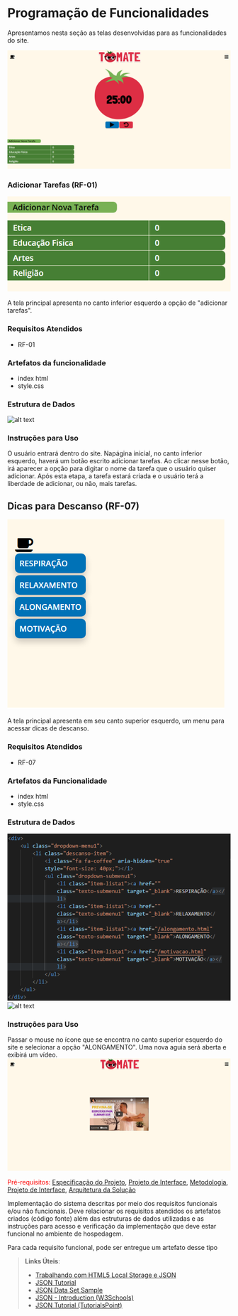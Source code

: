 # Programação de Funcionalidades

Apresentamos nesta seção as telas desenvolvidas para as funcionalidades do site.

![alt text](https://github.com/ICEI-PUC-Minas-PMV-ADS/pmv-ads-2022-1-e1-proj-web-t2-tomate/blob/main/docs/img/print%20pagina%20inteira_1.PNG)

### Adicionar Tarefas (RF-01)
![alt text](https://github.com/ICEI-PUC-Minas-PMV-ADS/pmv-ads-2022-1-e1-proj-web-t2-tomate/blob/main/docs/img/RF-01%20-%20print%20tela.PNG)

A tela principal apresenta no canto inferior esquerdo a opção de "adicionar tarefas".

### Requisitos Atendidos

- RF-01

### Artefatos da funcionalidade

- index html
- style.css

### Estrutura de Dados

![alt text](https://github.com/ICEI-PUC-Minas-PMV-ADS/pmv-ads-2022-1-e1-proj-web-t2-tomate/blob/main/docs/img/RF-01%20C%C3%B3digo.jpg)

### Instruções para Uso

O usuário entrará dentro do site. Napágina inicial, no canto inferior esquerdo, haverá um botão escrito adicionar tarefas. Ao clicar nesse botão, irá aparecer a opção para digitar o nome da tarefa que o usuário quiser adicionar. Após esta etapa, a tarefa estará criada e o usuário terá a liberdade de adicionar, ou não, mais tarefas.

## Dicas para Descanso (RF-07)

![alt text](https://github.com/ICEI-PUC-Minas-PMV-ADS/pmv-ads-2022-1-e1-proj-web-t2-tomate/blob/main/docs/img/RF-07%20print.png)

A tela principal apresenta em seu canto superior esquerdo, um menu para acessar dicas de descanso. 

### Requisitos Atendidos

- RF-07

### Artefatos da Funcionalidade

- index html
- style.css

### Estrutura de Dados

![alt text](https://github.com/ICEI-PUC-Minas-PMV-ADS/pmv-ads-2022-1-e1-proj-web-t2-tomate/blob/main/docs/img/RF-07%20codigo.PNG)
![alt text](https://github.com/ICEI-PUC-Minas-PMV-ADS/pmv-ads-2022-1-e1-proj-web-t2-tomate/blob/main/docs/img/Alongamento%20-%20c%C3%B3digo.PNG)

### Instruções para Uso

Passar o mouse no ícone que se encontra no canto superior esquerdo do site e selecionar a opção "ALONGAMENTO". Uma nova aguia será aberta e exibirá um vídeo.
![alt text](https://github.com/ICEI-PUC-Minas-PMV-ADS/pmv-ads-2022-1-e1-proj-web-t2-tomate/blob/main/docs/img/Alongamento%20-%20print.PNG)



 




<span style="color:red">Pré-requisitos: <a href="2-Especificação do Projeto.md"> Especificação do Projeto</a></span>, <a href="3-Projeto de Interface.md"> Projeto de Interface</a>, <a href="4-Metodologia.md"> Metodologia</a>, <a href="3-Projeto de Interface.md"> Projeto de Interface</a>, <a href="5-Arquitetura da Solução.md"> Arquitetura da Solução</a>

Implementação do sistema descritas por meio dos requisitos funcionais e/ou não funcionais. Deve relacionar os requisitos atendidos os artefatos criados (código fonte) além das estruturas de dados utilizadas e as instruções para acesso e verificação da implementação que deve estar funcional no ambiente de hospedagem.

Para cada requisito funcional, pode ser entregue um artefato desse tipo

> **Links Úteis**:
>
> - [Trabalhando com HTML5 Local Storage e JSON](https://www.devmedia.com.br/trabalhando-com-html5-local-storage-e-json/29045)
> - [JSON Tutorial](https://www.w3resource.com/JSON)
> - [JSON Data Set Sample](https://opensource.adobe.com/Spry/samples/data_region/JSONDataSetSample.html)
> - [JSON - Introduction (W3Schools)](https://www.w3schools.com/js/js_json_intro.asp)
> - [JSON Tutorial (TutorialsPoint)](https://www.tutorialspoint.com/json/index.htm)
